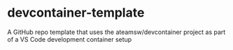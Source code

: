 # devcontainer-template
A GitHub repo template that uses the ateamsw/devcontainer project as part of a VS Code development container setup
